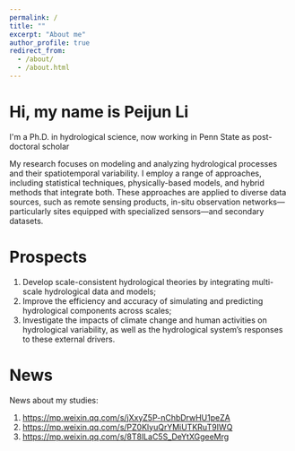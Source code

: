 ```yaml
---
permalink: /
title: ""
excerpt: "About me"
author_profile: true
redirect_from: 
  - /about/
  - /about.html
---
```

Hi, my name is Peijun Li
=====
I'm a Ph.D. in hydrological science, now working in Penn State as post-doctoral scholar

My research focuses on modeling and analyzing hydrological processes and their spatiotemporal variability. I employ a range of approaches, including statistical techniques, physically-based models, and hybrid methods that integrate both. These approaches are applied to diverse data sources, such as remote sensing products, in-situ observation networks—particularly sites equipped with specialized sensors—and secondary datasets.


Prospects
======
1. Develop scale-consistent hydrological theories by integrating multi-scale hydrological data and models; 
2. Improve the efficiency and accuracy of simulating and predicting hydrological components across scales; 
3. Investigate the impacts of climate change and human activities on hydrological variability, as well as the hydrological system’s responses to these external drivers.



News
======

News about my studies:
1. https://mp.weixin.qq.com/s/jXxyZ5P-nChbDrwHU1peZA
2. https://mp.weixin.qq.com/s/PZ0KlyuQrYMiUTKRuT9IWQ
3. https://mp.weixin.qq.com/s/8T8lLaC5S_DeYtXGgeeMrg


<!-- Reviews
======
Journal of Hydrology, 7.
Hydrology and Earth System Sciences, 1.
Water Resources Research, 3.
Communications Earth & Environment, 1. -->


